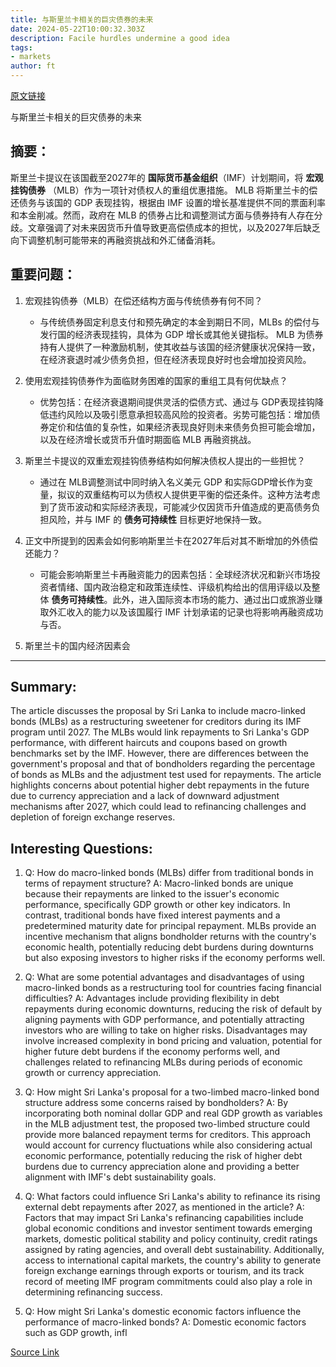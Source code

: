```yaml
---
title: 与斯里兰卡相关的巨灾债券的未来
date: 2024-05-22T10:00:32.303Z
description: Facile hurdles undermine a good idea
tags: 
- markets
author: ft
---
```


[原文链接](https://ft.com/content/d6c764e1-3676-4179-af18-7b8a3a0400f5)

与斯里兰卡相关的巨灾债券的未来

## 摘要：
斯里兰卡提议在该国截至2027年的 **国际货币基金组织**（IMF）计划期间，将 **宏观挂钩债券** （MLB）作为一项针对债权人的重组优惠措施。 MLB 将斯里兰卡的偿还债务与该国的 GDP 表现挂钩，根据由 IMF 设置的增长基准提供不同的票面利率和本金削减。然而，政府在 MLB 的债券占比和调整测试方面与债券持有人存在分歧。文章强调了对未来因货币升值导致更高偿债成本的担忧，以及2027年后缺乏向下调整机制可能带来的再融资挑战和外汇储备消耗。

## 重要问题：

1. 宏观挂钩债券（MLB）在偿还结构方面与传统债券有何不同？
   - 与传统债券固定利息支付和预先确定的本金到期日不同，MLBs 的偿付与发行国的经济表现挂钩，具体为 GDP 增长或其他关键指标。 MLB 为债券持有人提供了一种激励机制，使其收益与该国的经济健康状况保持一致，在经济衰退时减少债务负担，但在经济表现良好时也会增加投资风险。

2. 使用宏观挂钩债券作为面临财务困难的国家的重组工具有何优缺点？
   - 优势包括：在经济衰退期间提供灵活的偿债方式、通过与 GDP表现挂钩降低违约风险以及吸引愿意承担较高风险的投资者。劣势可能包括：增加债券定价和估值的复杂性，如果经济表现良好则未来债务负担可能会增加，以及在经济增长或货币升值时期面临 MLB 再融资挑战。

3. 斯里兰卡提议的双重宏观挂钩债券结构如何解决债权人提出的一些担忧？
   - 通过在 MLB调整测试中同时纳入名义美元 GDP 和实际GDP增长作为变量，拟议的双重结构可以为债权人提供更平衡的偿还条件。这种方法考虑到了货币波动和实际经济表现，可能减少仅因货币升值造成的更高债务负担风险，并与 IMF 的 **债务可持续性** 目标更好地保持一致。

4. 正文中所提到的因素会如何影响斯里兰卡在2027年后对其不断增加的外债偿还能力？
   - 可能会影响斯里兰卡再融资能力的因素包括：全球经济状况和新兴市场投资者情绪、国内政治稳定和政策连续性、评级机构给出的信用评级以及整体 **债务可持续性**。此外，进入国际资本市场的能力、通过出口或旅游业赚取外汇收入的能力以及该国履行 IMF 计划承诺的记录也将影响再融资成功与否。

5. 斯里兰卡的国内经济因素会

---

## Summary:
The article discusses the proposal by Sri Lanka to include macro-linked bonds (MLBs) as a restructuring sweetener for creditors during its IMF program until 2027. The MLBs would link repayments to Sri Lanka's GDP performance, with different haircuts and coupons based on growth benchmarks set by the IMF. However, there are differences between the government's proposal and that of bondholders regarding the percentage of bonds as MLBs and the adjustment test used for repayments. The article highlights concerns about potential higher debt repayments in the future due to currency appreciation and a lack of downward adjustment mechanisms after 2027, which could lead to refinancing challenges and depletion of foreign exchange reserves.

## Interesting Questions:
1. Q: How do macro-linked bonds (MLBs) differ from traditional bonds in terms of repayment structure?
   A: Macro-linked bonds are unique because their repayments are linked to the issuer's economic performance, specifically GDP growth or other key indicators. In contrast, traditional bonds have fixed interest payments and a predetermined maturity date for principal repayment. MLBs provide an incentive mechanism that aligns bondholder returns with the country's economic health, potentially reducing debt burdens during downturns but also exposing investors to higher risks if the economy performs well.

2. Q: What are some potential advantages and disadvantages of using macro-linked bonds as a restructuring tool for countries facing financial difficulties?
   A: Advantages include providing flexibility in debt repayments during economic downturns, reducing the risk of default by aligning payments with GDP performance, and potentially attracting investors who are willing to take on higher risks. Disadvantages may involve increased complexity in bond pricing and valuation, potential for higher future debt burdens if the economy performs well, and challenges related to refinancing MLBs during periods of economic growth or currency appreciation.

3. Q: How might Sri Lanka's proposal for a two-limbed macro-linked bond structure address some concerns raised by bondholders?
   A: By incorporating both nominal dollar GDP and real GDP growth as variables in the MLB adjustment test, the proposed two-limbed structure could provide more balanced repayment terms for creditors. This approach would account for currency fluctuations while also considering actual economic performance, potentially reducing the risk of higher debt burdens due to currency appreciation alone and providing a better alignment with IMF's debt sustainability goals.

4. Q: What factors could influence Sri Lanka's ability to refinance its rising external debt repayments after 2027, as mentioned in the article?
   A: Factors that may impact Sri Lanka's refinancing capabilities include global economic conditions and investor sentiment towards emerging markets, domestic political stability and policy continuity, credit ratings assigned by rating agencies, and overall debt sustainability. Additionally, access to international capital markets, the country's ability to generate foreign exchange earnings through exports or tourism, and its track record of meeting IMF program commitments could also play a role in determining refinancing success.

5. Q: How might Sri Lanka's domestic economic factors influence the performance of macro-linked bonds?
   A: Domestic economic factors such as GDP growth, infl

[Source Link](https://ft.com/content/d6c764e1-3676-4179-af18-7b8a3a0400f5)

